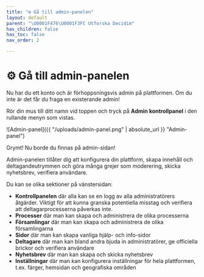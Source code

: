 ```yaml
---
title: "⚙️ Gå till admin-panelen"
layout: default
parent: "\U0001F476\U0001F3FC Utforska Decidim"
has_children: false
has_toc: false
nav_order: 2

---
```

# ⚙️ Gå till admin-panelen

Nu har du ett konto och är förhoppsningsvis admin på plattformen. Om du inte är det får du fraga en existerande admin!

Rör din mus till ditt namn vid toppen och tryck på **Admin kontrollpanel** i den rullande menyn som vistas.

![Admin-panel]({{ "/uploads/admin-panel.png" | absolute_url }} "Admin-panel")

Grymt! Nu borde du finnas på admin-sidan!

Admin-panelen tillåter dig att konfigurera din plattform, skapa innehåll och deltagandeutrymmen och göra många grejer som moderering, skicka nyhetsbrev, verifiera användare.

Du kan se olika sektioner på vänstersidan:

- **Kontrollpanelen** där alla kan se en logg av alla administratörers åtgärder. Viktigt för att kunna granska potentiella misstag och verifiera att deltagarprocesserna påverkas inte.
- **Processer** där man kan skapa och administrera de olika processerna
- **Församlingar** där man kan skapa och administrera de olika församlingarna
- **Sidor** där man kan skapa vanliga hjälp- och info-sidor
- **Deltagare** där man kan bland andra bjuda in administratörer, ge officiella brickor och verifiera användare
- **Nyhetsbrev** där man kan skapa och skicka nyhetsbrev
- **Inställningar** där man kan konfigurera inställningar för hela plattformen, t.ex. färger, hemsidan och geografiska områden